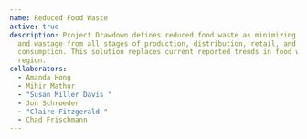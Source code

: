 ```yaml
---
name: Reduced Food Waste
active: true
description: Project Drawdown defines reduced food waste as minimizing food loss
  and wastage from all stages of production, distribution, retail, and
  consumption. This solution replaces current reported trends in food waste by
  region.
collaborators:
  - Amanda Hong
  - Mihir Mathur
  - "Susan Miller Davis "
  - Jon Schroeder
  - "Claire Fitzgerald "
  - Chad Frischmann
---
```

